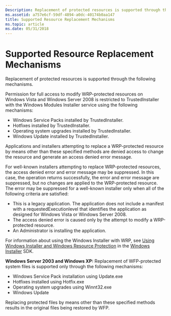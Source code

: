 ```yaml
---
Description: Replacement of protected resources is supported through the following mechanisms.
ms.assetid: a757e6cf-59df-4894-a0dc-40174b0aa147
title: Supported Resource Replacement Mechanisms
ms.topic: article
ms.date: 05/31/2018
---
```


# Supported Resource Replacement Mechanisms

Replacement of protected resources is supported through the following mechanisms.

Permission for full access to modify WRP-protected resources on Windows Vista and Windows Server 2008 is restricted to TrustedInstaller with the Windows Modules Installer service using the following mechanisms:

-   Windows Service Packs installed by TrustedInstaller.
-   Hotfixes installed by TrustedInstaller.
-   Operating system upgrades installed by TrustedInstaller.
-   Windows Update installed by TrustedInstaller.

Applications and installers attempting to replace a WRP-protected resource by means other than these specified methods are denied access to change the resource and generate an access denied error message.

For well-known installers attempting to replace WRP-protected resources, the access denied error and error message may be suppressed. In this case, the operation returns successfully, the error and error message are suppressed, but no changes are applied to the WRP-protected resource. The error may be suppressed for a well-known installer only when all of the following criteria are satisfied:

-   This is a legacy application. The application does not include a manifest with a requestedExecutionlevel that identifies the application as designed for Windows Vista or Windows Server 2008.
-   The access denied error is caused only by the attempt to modify a WRP-protected resource.
-   An Administrator is installing the application.

For information about using the Windows Installer with WRP, see [Using Windows Installer and Windows Resource Protection](https://docs.microsoft.com/windows/desktop/Msi/windows-resource-protection-on-windows-vista) in the [Windows Installer](https://docs.microsoft.com/windows/desktop/Msi/windows-installer-portal) SDK.

**Windows Server 2003 and Windows XP:** Replacement of WFP-protected system files is supported only through the following mechanisms:

-   Windows Service Pack installation using Update.exe
-   Hotfixes installed using Hotfix.exe
-   Operating system upgrades using Winnt32.exe
-   Windows Update

Replacing protected files by means other than these specified methods results in the original files being restored by WFP.

 

 



